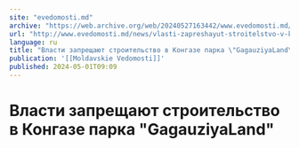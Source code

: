 ```yaml
---
site: "evedomosti.md"
archive: "https://web.archive.org/web/20240527163442/www.evedomosti.md/news/vlasti-zapreshayut-stroitelstvo-v-kongaze-parka-gagauziyalan"
url: "http://www.evedomosti.md/news/vlasti-zapreshayut-stroitelstvo-v-kongaze-parka-gagauziyalan"
language: ru
title: "Власти запрещают строительство в Конгазе парка \"GagauziyaLand\""
publication: '[[Moldavskie Vedomosti]]'
published: 2024-05-01T09:09
---
```


# Власти запрещают строительство в Конгазе парка "GagauziyaLand"

